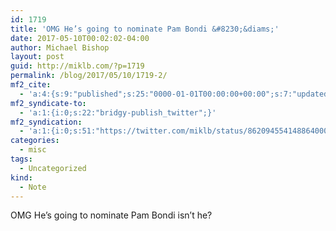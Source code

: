 ```yaml
---
id: 1719
title: 'OMG He’s going to nominate Pam Bondi &#8230;&diams;'
date: 2017-05-10T00:02:02-04:00
author: Michael Bishop
layout: post
guid: http://miklb.com/?p=1719
permalink: /blog/2017/05/10/1719-2/
mf2_cite:
  - 'a:4:{s:9:"published";s:25:"0000-01-01T00:00:00+00:00";s:7:"updated";s:25:"0000-01-01T00:00:00+00:00";s:8:"category";a:1:{i:0;s:0:"";}s:6:"author";a:0:{}}'
mf2_syndicate-to:
  - 'a:1:{i:0;s:22:"bridgy-publish_twitter";}'
mf2_syndication:
  - 'a:1:{i:0;s:51:"https://twitter.com/miklb/status/862094554148864000";}'
categories:
  - misc
tags:
  - Uncategorized
kind:
  - Note
---
```

OMG He’s going to nominate Pam Bondi isn’t he?